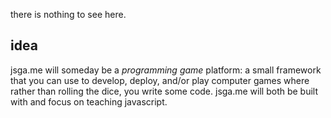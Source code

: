 there is nothing to see here.

## idea

jsga.me will someday be a *programming game* platform: a small
framework that you can use to develop, deploy, and/or play 
computer games where rather than rolling the dice, you write some
code.  jsga.me will both be built with and focus on teaching 
javascript.


